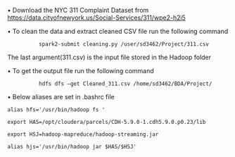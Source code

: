 •	Download the NYC 311 Complaint Dataset from https://data.cityofnewyork.us/Social-Services/311/wpe2-h2i5

•	To clean the data and extract cleaned CSV file run the following command

              spark2-submit cleaning.py /user/sd3462/Project/311.csv	

  The last argument(311.csv) is the input file stored in the Hadoop folder

•	To get the output file run the following command

              hdfs dfs –get Cleaned_311.csv /home/sd3462/BDA/Project/

•	Below aliases are set in .bashrc file

	alias hfs='/usr/bin/hadoop fs '

	export HAS=/opt/cloudera/parcels/CDH-5.9.0-1.cdh5.9.0.p0.23/lib

	export HSJ=hadoop-mapreduce/hadoop-streaming.jar

	alias hjs='/usr/bin/hadoop jar $HAS/$HSJ'	
